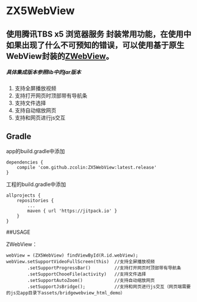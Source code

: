# ZX5WebView
## 使用腾讯TBS x5 浏览器服务 封装常用功能，在使用中如果出现了什么不可预知的错误，可以使用基于原生WebView封装的[ZWebView](https://github.com/zcolin/ZX5WebView)。
##### 具体集成版本参照lib中的jar版本

1. 支持全屏播放视频
1. 支持打开网页时顶部带有导航条
1. 支持文件选择
1. 支持自动缩放网页
1. 支持和网页进行js交互


## Gradle
app的build.gradle中添加
```
dependencies {
    compile 'com.github.zcolin:ZX5WebView:latest.release'
}
```
工程的build.gradle中添加
```
allprojects {
	repositories {
		...
		maven { url 'https://jitpack.io' }
	}
}
```

##USAGE

ZWebView：
```
webView = (ZX5WebView) findViewById(R.id.webView);
webView.setSupportVideoFullScreen(this)  //支持全屏播放视频
        .setSupportProgressBar()         //支持打开网页时顶部带有导航条
        .setSupportChooeFile(activity)   //支持文件选择
        .setSupportAutoZoom()            //支持自动缩放网页
        .setSupportJsBridge();           //支持和网页进行js交互（网页端需要的js见app目录下assets/bridgewebview_html_demo）
```
